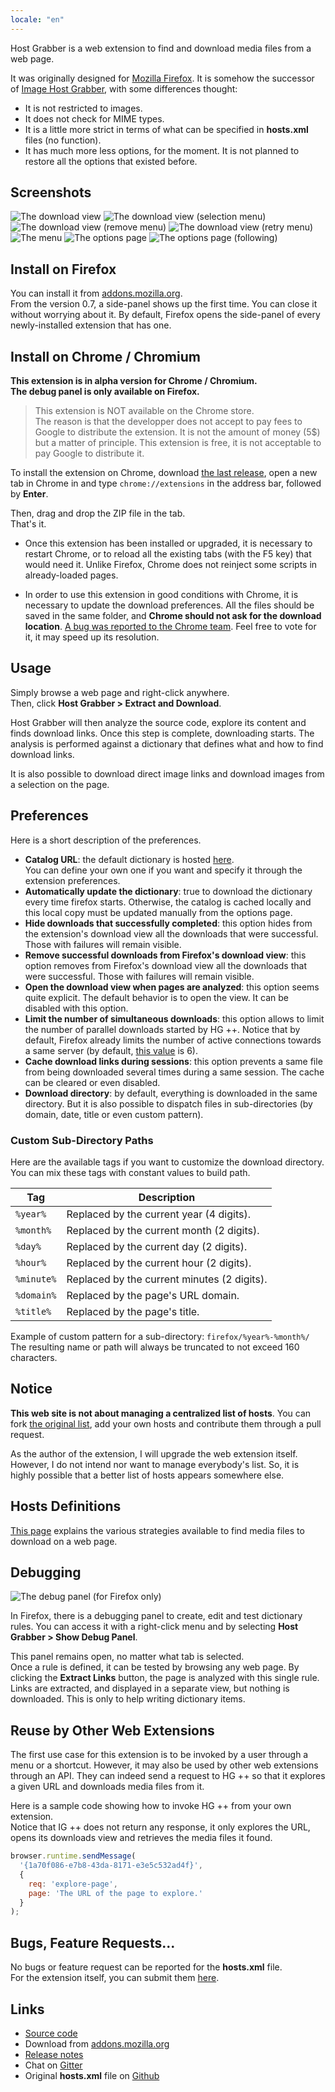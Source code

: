 ```yaml
---
locale: "en"
---
```


Host Grabber is a web extension to find and download media files from a web page.

It was originally designed for [Mozilla Firefox](https://www.mozilla.org/firefox/new/).
It is somehow the successor of [Image Host Grabber](https://addons.mozilla.org/fr/firefox/addon/imagehost-grabber/),
with some differences thought:

* It is not restricted to images.
* It does not check for MIME types.
* It is a little more strict in terms of what can be specified in **hosts.xml** files (no function).
* It has much more less options, for the moment. It is not planned to restore all the
options that existed before.


## Screenshots

<img src="../assets/images/dl-view-1--v0.5.jpg" alt="The download view" class="screenshot" />

<img src="../assets/images/dl-view-2--v0.5.jpg" alt="The download view (selection menu)" class="screenshot" />

<img src="../assets/images/dl-view-3--v0.5.jpg" alt="The download view (remove menu)" class="screenshot" />

<img src="../assets/images/dl-view-4--v0.5.jpg" alt="The download view (retry menu)" class="screenshot" />

<img src="../assets/images/dl-view-5--v0.7.jpg" alt="The menu" class="screenshot" />

<img src="../assets/images/options-view-p1--v0.9.jpg" alt="The options page" class="screenshot" />

<img src="../assets/images/options-view-p2--v0.9.jpg" alt="The options page (following)" class="screenshot" />


## Install on Firefox

You can install it from [addons.mozilla.org](https://addons.mozilla.org/fr/firefox/addon/host-grabber-pp/).  
From the version 0.7, a side-panel shows up the first time.
You can close it without worrying about it. By default, Firefox opens the side-panel
of every newly-installed extension that has one.


## Install on Chrome / Chromium

**This extension is in alpha version for Chrome / Chromium.**  
**The debug panel is only available on Firefox.**

> This extension is NOT available on the Chrome store.  
> The reason is that the developper does not accept to pay fees to Google
> to distribute the extension. It is not the amount of money (5$) but a matter
> of principle. This extension is free, it is not acceptable to pay Google to
> distribute it.

To install the extension on Chrome, download
[the last release](https://github.com/rhadamanthe/host-grabber-pp/releases),
open a new tab in Chrome in and type `chrome://extensions` in the address bar,
followed by **Enter**.

Then, drag and drop the ZIP file in the tab.  
That's it.

* Once this extension has been installed or upgraded, it is necessary to restart
Chrome, or to reload all the existing tabs (with the F5 key) that would need it.
Unlike Firefox, Chrome does not reinject some scripts in already-loaded pages.

* In order to use this extension in good conditions with Chrome, it is necessary
to update the download preferences. All the files should be saved in the same
folder, and **Chrome should not ask for the download location**.
[A bug was reported to the Chrome team](https://bugs.chromium.org/p/chromium/issues/detail?id=417112).
 Feel free to vote for it, it may speed up its resolution.


## Usage

Simply browse a web page and right-click anywhere.  
Then, click **Host Grabber &gt; Extract and Download**.

Host Grabber will then analyze the source code, explore its content
and finds download links. Once this step is complete, downloading starts.
The analysis is performed against a dictionary that defines what and how to
find download links.

It is also possible to download direct image links and download
images from a selection on the page.


## Preferences

Here is a short description of the preferences.

* **Catalog URL**: the default dictionary is hosted [here](https://raw.githubusercontent.com/rhadamanthe/host-grabber-pp-host.xml/master/hosts.xml).  
You can define your own one if you want and specify it through the extension preferences.
* **Automatically update the dictionary**: true to download the dictionary every time firefox starts.
Otherwise, the catalog is cached locally and this local copy must be updated manually from the options page.
* **Hide downloads that successfully completed**: this option hides from the extension's download view
all the downloads that were successful. Those with failures will remain visible.
* **Remove successful downloads from Firefox's download view**: this option removes from Firefox's download view
all the downloads that were successful. Those with failures will remain visible.
* **Open the download view when pages are analyzed**: this option seems quite explicit.
The default behavior is to open the view. It can be disabled with this option. 
* **Limit the number of simultaneous downloads**: this option allows to limit the number of
parallel downloads started by HG ++. Notice that by default, Firefox already limits the number
of active connections towards a same server (by default,
[this value](https://support.mozilla.org/fr/questions/992338) is 6).
* **Cache download links during sessions**: this option prevents a same file from being downloaded
several times during a same session. The cache can be cleared or even disabled.
* **Download directory**: by default, everything is downloaded in the same directory.
But it is also possible to dispatch files in sub-directories (by domain, date, title or even custom pattern).

### Custom Sub-Directory Paths

Here are the available tags if you want to customize the download directory.
You can mix these tags with constant values to build path.

| Tag        | Description                                 |
| ---------- | ------------------------------------------- |
| `%year%`   | Replaced by the current year (4 digits).    |
| `%month%`  | Replaced by the current month (2 digits).   |
| `%day%`    | Replaced by the current day (2 digits).     |
| `%hour%`   | Replaced by the current hour (2 digits).    |
| `%minute%` | Replaced by the current minutes (2 digits). |
| `%domain%` | Replaced by the page's URL domain.          |
| `%title%`  | Replaced by the page's title.               |

Example of custom pattern for a sub-directory: `firefox/%year%-%month%/`  
The resulting name or path will always be truncated to not exceed 160 characters.


## Notice

**This web site is not about managing a centralized list of hosts**.
You can fork [the original list](https://github.com/rhadamanthe/host-grabber-pp-host.xml),
add your own hosts and contribute them through a pull request.

As the author of the extension, I will upgrade the web extension itself.  
However, I do not intend nor want to manage everybody's list. So, it is highly possible that
a better list of hosts appears somewhere else.


## Hosts Definitions

[This page](hosts-definition.html) explains the various strategies available to find media files to download on a web page.


## Debugging

<img src="../assets/images/debug-view--v0.9.jpg" alt="The debug panel (for Firefox only)" class="screenshot" />

In Firefox, there is a debugging panel to create, edit and test dictionary rules.
You can access it with a right-click menu and by selecting **Host Grabber &gt; Show Debug Panel**.

This panel remains open, no matter what tab is selected.  
Once a rule is defined, it can be tested by browsing any web page. By clicking the
**Extract Links** button, the page is analyzed with this single rule. Links are extracted,
and displayed in a separate view, but nothing is downloaded. This is only to help writing dictionary items.


## Reuse by Other Web Extensions

The first use case for this extension is to be invoked by a user through a menu
or a shortcut. However, it may also be used by other web extensions through an API.
They can indeed send a request to HG ++ so that it explores a given URL and downloads
media files from it.

Here is a sample code showing how to invoke HG ++ from your own extension.  
Notice that IG ++ does not return any response, it only explores the URL,
opens its downloads view and retrieves the media files it found.

```javascript
browser.runtime.sendMessage(
  '{1a70f086-e7b8-43da-8171-e3e5c532ad4f}',
  {
    req: 'explore-page',
    page: 'The URL of the page to explore.'
  }
);
```


## Bugs, Feature Requests...

No bugs or feature request can be reported for the **hosts.xml** file.  
For the extension itself, you can submit them [here](https://github.com/rhadamanthe/host-grabber-pp/issues).


## Links

* [Source code](https://github.com/rhadamanthe/host-grabber-pp)
* Download from [addons.mozilla.org](https://addons.mozilla.org/fr/firefox/addon/host-grabber-pp/)
* [Release notes](https://github.com/rhadamanthe/host-grabber-pp/releases)
* Chat on [Gitter](https://gitter.im/host-grabber-pp/Lobby)
* Original **hosts.xml** file on [Github](https://github.com/rhadamanthe/host-grabber-pp-host.xml/blob/master/hosts.xml)

